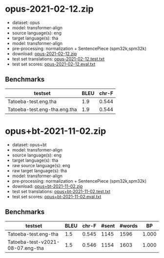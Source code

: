 # opus-2021-02-12.zip

* dataset: opus
* model: transformer-align
* source language(s): eng
* target language(s): tha
* model: transformer-align
* pre-processing: normalization + SentencePiece (spm32k,spm32k)
* download: [opus-2021-02-12.zip](https://object.pouta.csc.fi/Tatoeba-MT-models/eng-tha/opus-2021-02-12.zip)
* test set translations: [opus-2021-02-12.test.txt](https://object.pouta.csc.fi/Tatoeba-MT-models/eng-tha/opus-2021-02-12.test.txt)
* test set scores: [opus-2021-02-12.eval.txt](https://object.pouta.csc.fi/Tatoeba-MT-models/eng-tha/opus-2021-02-12.eval.txt)

## Benchmarks

| testset               | BLEU  | chr-F |
|-----------------------|-------|-------|
| Tatoeba-test.eng.tha 	| 1.9 	| 0.544 |
| Tatoeba-test.eng-tha.eng.tha 	| 1.9 	| 0.544 |


# opus+bt-2021-11-02.zip

* dataset: opus+bt
* model: transformer-align
* source language(s): eng
* target language(s): tha
* raw source language(s): eng
* raw target language(s): tha
* model: transformer-align
* pre-processing: normalization + SentencePiece (spm32k,spm32k)
* download: [opus+bt-2021-11-02.zip](https://object.pouta.csc.fi/Tatoeba-MT-models/eng-tha/opus+bt-2021-11-02.zip)
* test set translations: [opus+bt-2021-11-02.test.txt](https://object.pouta.csc.fi/Tatoeba-MT-models/eng-tha/opus+bt-2021-11-02.test.txt)
* test set scores: [opus+bt-2021-11-02.eval.txt](https://object.pouta.csc.fi/Tatoeba-MT-models/eng-tha/opus+bt-2021-11-02.eval.txt)

## Benchmarks

| testset | BLEU  | chr-F | #sent | #words | BP |
|---------|-------|-------|-------|--------|----|
| Tatoeba-test.eng-tha 	| 1.5 	| 0.545 	| 1145 	| 1596 	| 1.000 |
| Tatoeba-test-v2021-08-07.eng-tha 	| 1.5 	| 0.546 	| 1154 	| 1603 	| 1.000 |

